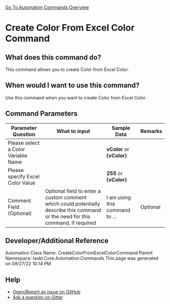 <!--TITLE: Create Color From Excel Color Command -->
<!-- SUBTITLE: a command in the Color Commands group. -->
[Go To Automation Commands Overview](/automation-commands.md)


# Create Color From Excel Color Command


## What does this command do?
This command allows you to create Color from Excel Color.


## When would I want to use this command?
Use this command when you want to create Color from Excel Color.


## Command Parameters
| Parameter Question   	| What to input  	|  Sample Data 	| Remarks  	|
| ---                    | ---               | ---           | ---       |
|Please select a Color Variable Name||**vColor** or **{vColor}**||
|Please specify Excel Color Value||**255** or **{vColor}**||
|Comment Field (Optional)|Optional field to enter a custom comment which could potentially describe this command or the need for this command, if required|I am using this command to ...|Optional|








## Developer/Additional Reference
Automation Class Name: CreateColorFromExcelColorCommand
Parent Namespace: taskt.Core.Automation.Commands
This page was generated on 09/27/22 10:14 PM


## Help
- [Open/Report an issue on GitHub](https://github.com/rcktrncn/taskt/issues/new)
- [Ask a question on Gitter](https://gitter.im/taskt-rpa/Lobby)
